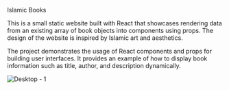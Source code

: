 Islamic Books

This is a small static website built with React that showcases rendering data from an existing array of book objects into components using props. The design of the website is inspired by Islamic art and aesthetics.

The project demonstrates the usage of React components and props for building user interfaces. It provides an example of how to display book information such as title, author, and description dynamically.

![Desktop - 1](https://github.com/AdamKourchi/kutub/assets/119822336/43a8bd1a-96c4-4fdd-b251-8a0a233d7e3b)
